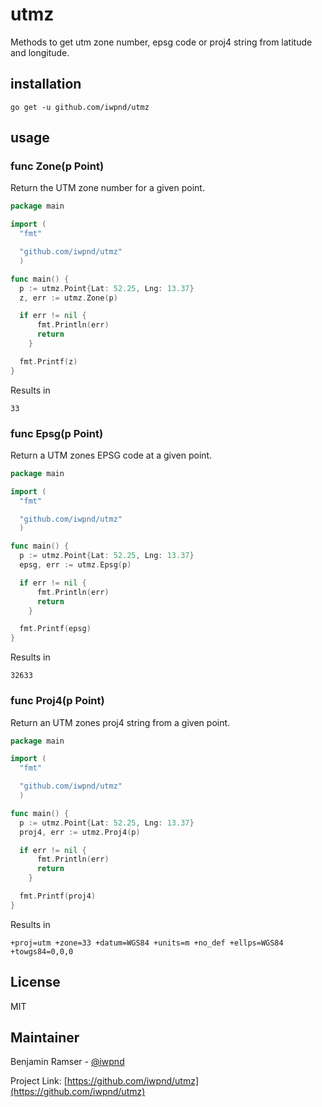 # utmz

Methods to get utm zone number, epsg code or proj4 string from latitude and longitude.

## installation

```
go get -u github.com/iwpnd/utmz
```

## usage

### func Zone(p Point)

Return the UTM zone number for a given point.

```go
package main

import (
  "fmt"

  "github.com/iwpnd/utmz"
  )

func main() {
  p := utmz.Point{Lat: 52.25, Lng: 13.37}
  z, err := utmz.Zone(p)

  if err != nil {
      fmt.Println(err)
      return
    }

  fmt.Printf(z)
}
```

Results in

```
33
```

### func Epsg(p Point)

Return a UTM zones EPSG code at a given point.

```go
package main

import (
  "fmt"

  "github.com/iwpnd/utmz"
  )

func main() {
  p := utmz.Point{Lat: 52.25, Lng: 13.37}
  epsg, err := utmz.Epsg(p)

  if err != nil {
      fmt.Println(err)
      return
    }

  fmt.Printf(epsg)
}
```

Results in

```
32633
```

### func Proj4(p Point)

Return an UTM zones proj4 string from a given point.

```go
package main

import (
  "fmt"

  "github.com/iwpnd/utmz"
  )

func main() {
  p := utmz.Point{Lat: 52.25, Lng: 13.37}
  proj4, err := utmz.Proj4(p)

  if err != nil {
      fmt.Println(err)
      return
    }

  fmt.Printf(proj4)
}
```

Results in

```
+proj=utm +zone=33 +datum=WGS84 +units=m +no_def +ellps=WGS84 +towgs84=0,0,0
```

## License

MIT

## Maintainer

Benjamin Ramser - [@iwpnd](https://github.com/iwpnd)

Project Link: [https://github.com/iwpnd/utmz](https://github.com/iwpnd/utmz)
